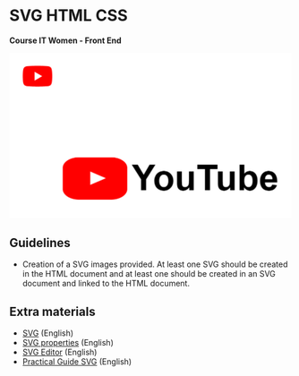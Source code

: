 # SVG HTML CSS
<b> Course IT Women - Front End </b>
<br>
<p align="center">
  <img src="https://github.com/glauciabierwagen/svg-html-css/blob/main/images/readmeimage.png" width="650"  heigth="650"/>
</p>

## Guidelines
- Creation of a SVG images provided. At least one SVG should be created in the HTML document and at least one should be created in an SVG document and linked to the HTML document. 

## Extra materials 

- [SVG](https://www.w3schools.com/graphics/svg_intro.asp) (English)
- [SVG properties](https://css-tricks.com/svg-properties-and-css/) (English)
- [SVG Editor](https://petercollingridge.appspot.com/svg-editor) (English)
- [Practical Guide SVG](https://svgontheweb.com/) (English)

